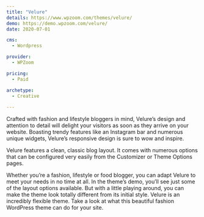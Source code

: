 ```yaml
---
title: "Velure"
details: https://www.wpzoom.com/themes/velure/
demo: https://demo.wpzoom.com/velure/
date: 2020-07-01

cms: 
  - Wordpress

provider: 
  - WPZoom

pricing:
  - Paid

archetype:
  - Creative
  
---
```


Crafted with fashion and lifestyle bloggers in mind, Velure’s design and attention to detail will delight your visitors as soon as they arrive on your website. Boasting trendy features like an Instagram bar and numerous unique widgets, Velure’s responsive design is sure to wow and inspire.

Velure features a clean, classic blog layout. It comes with numerous options that can be configured very easily from the Customizer or Theme Options pages.

Whether you’re a fashion, lifestyle or food blogger, you can adapt Velure to meet your needs in no time at all. In the theme’s demo, you’ll see just some of the layout options available. But with a little playing around, you can make the theme look totally different from its initial style. Velure is an incredibly flexible theme. Take a look at what this beautiful fashion WordPress theme can do for your site.
